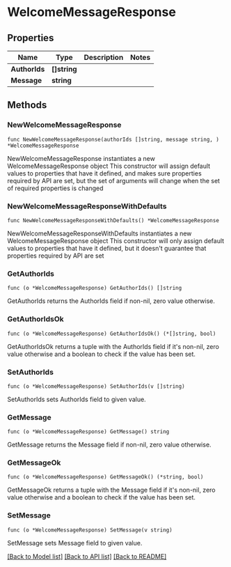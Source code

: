 # WelcomeMessageResponse

## Properties

Name | Type | Description | Notes
------------ | ------------- | ------------- | -------------
**AuthorIds** | **[]string** |  | 
**Message** | **string** |  | 

## Methods

### NewWelcomeMessageResponse

`func NewWelcomeMessageResponse(authorIds []string, message string, ) *WelcomeMessageResponse`

NewWelcomeMessageResponse instantiates a new WelcomeMessageResponse object
This constructor will assign default values to properties that have it defined,
and makes sure properties required by API are set, but the set of arguments
will change when the set of required properties is changed

### NewWelcomeMessageResponseWithDefaults

`func NewWelcomeMessageResponseWithDefaults() *WelcomeMessageResponse`

NewWelcomeMessageResponseWithDefaults instantiates a new WelcomeMessageResponse object
This constructor will only assign default values to properties that have it defined,
but it doesn't guarantee that properties required by API are set

### GetAuthorIds

`func (o *WelcomeMessageResponse) GetAuthorIds() []string`

GetAuthorIds returns the AuthorIds field if non-nil, zero value otherwise.

### GetAuthorIdsOk

`func (o *WelcomeMessageResponse) GetAuthorIdsOk() (*[]string, bool)`

GetAuthorIdsOk returns a tuple with the AuthorIds field if it's non-nil, zero value otherwise
and a boolean to check if the value has been set.

### SetAuthorIds

`func (o *WelcomeMessageResponse) SetAuthorIds(v []string)`

SetAuthorIds sets AuthorIds field to given value.


### GetMessage

`func (o *WelcomeMessageResponse) GetMessage() string`

GetMessage returns the Message field if non-nil, zero value otherwise.

### GetMessageOk

`func (o *WelcomeMessageResponse) GetMessageOk() (*string, bool)`

GetMessageOk returns a tuple with the Message field if it's non-nil, zero value otherwise
and a boolean to check if the value has been set.

### SetMessage

`func (o *WelcomeMessageResponse) SetMessage(v string)`

SetMessage sets Message field to given value.



[[Back to Model list]](../README.md#documentation-for-models) [[Back to API list]](../README.md#documentation-for-api-endpoints) [[Back to README]](../README.md)


